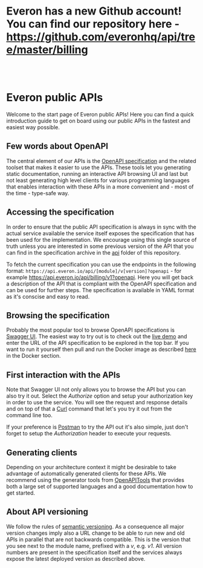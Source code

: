 # Everon has a new Github account! You can find our repository here - https://github.com/everonhq/api/tree/master/billing

<br/><br/>
# Everon public APIs
Welcome to the start page of Everon public APIs! Here you can find a quick introduction guide to get on board using our public APIs in the fastest and easiest way possible.

## Few words about OpenAPI
The central element of our APIs is the [OpenAPI specification](https://github.com/OAI/OpenAPI-Specification) and the related toolset that makes it easier to use the APIs. These tools let you generating static documentation, running an interactive API browsing UI and last but not least generating high level clients for various programming languages that enables interaction with these APIs in a more convenient and - most of the time - type-safe way.

## Accessing the specification
In order to ensure that the public API specification is always in sync with the actual service available the service itself exposes the specification that has been used for the implementation. We encourage using this single source of truth unless you are interested in some previous version of the API that you can find in the specification archive in the [api](api) folder of this repository.

To fetch the current specification you can use the endpoints in the following format: `https://api.everon.io/api/[module]/v[version]?openapi` - for example https://api.everon.io/api/billing/v1?openapi. Here you will get back a description of the API that is compliant with the OpenAPI specification and can be used for further steps. The specification is available in YAML format as it's conscise and easy to read.

## Browsing the specification
Probably the most popular tool to browse OpenAPI specifications is [Swagger UI](https://swagger.io/tools/swagger-ui/). The easiest way to try out is to check out the [live demo](https://petstore.swagger.io/) and enter the URL of the API specification to be explored in the top bar. If you want to run it yourself then pull and run the Docker image as described [here](https://github.com/swagger-api/swagger-ui/blob/master/docs/usage/installation.md) in the Docker section.

## First interaction with the APIs
Note that Swagger UI not only allows you to browse the API but you can also try it out. Select the _Authorize_ option and setup your authorization key in order to use the service. You will see the request and response details and on top of that a [Curl](https://curl.haxx.se/) command that let's you try it out from the command line too.

If your preference is [Postman](https://www.getpostman.com/) to try the API out it's also simple, just don't forget to setup the _Authorization_ header to execute your requests.

## Generating clients
Depending on your architecture context it might be desirable to take advantage of automatically generated clients for these APIs. We recommend using the generator tools from [OpenAPITools](https://github.com/OpenAPITools/openapi-generator) that provides both a large set of supported languages and a good documentation how to get started.

## About API versioning
We follow the rules of [semantic versioning](https://semver.org/). As a consequence all major version changes imply also a URL change to be able to run new and old APIs in parallel that are not backwards compatible. This is the version that you see next to the module name, prefixed with a _v_, e.g. _v1_. All version numbers are present in the specification itself and the services always expose the latest deployed version as described above.
